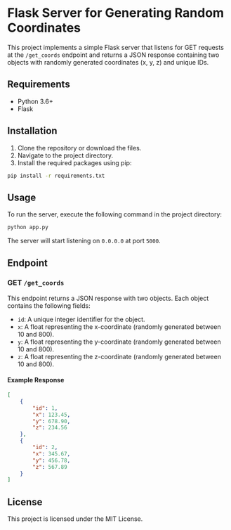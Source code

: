 
# Flask Server for Generating Random Coordinates

This project implements a simple Flask server that listens for GET requests at the `/get_coords` endpoint and returns a JSON response containing two objects with randomly generated coordinates (x, y, z) and unique IDs.

## Requirements

- Python 3.6+
- Flask

## Installation

1. Clone the repository or download the files.
2. Navigate to the project directory.
3. Install the required packages using pip:

```bash
pip install -r requirements.txt
```

## Usage

To run the server, execute the following command in the project directory:

```bash
python app.py
```

The server will start listening on `0.0.0.0` at port `5000`.

## Endpoint

### GET `/get_coords`

This endpoint returns a JSON response with two objects. Each object contains the following fields:

- `id`: A unique integer identifier for the object.
- `x`: A float representing the x-coordinate (randomly generated between 10 and 800).
- `y`: A float representing the y-coordinate (randomly generated between 10 and 800).
- `z`: A float representing the z-coordinate (randomly generated between 10 and 800).

#### Example Response

```json
[
    {
        "id": 1,
        "x": 123.45,
        "y": 678.90,
        "z": 234.56
    },
    {
        "id": 2,
        "x": 345.67,
        "y": 456.78,
        "z": 567.89
    }
]
```

## License

This project is licensed under the MIT License.
